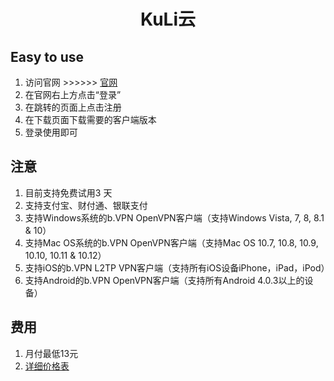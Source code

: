 <h1><p align="center">KuLi云</p></h1>

## Easy to use
1. 访问官网 >>>>>> [官网](https://coyun.space/auth/register?code=C8QG)
2. 在官网右上方点击“登录”
3. 在跳转的页面上点击注册
4. 在下载页面下载需要的客户端版本
5. 登录使用即可

## 注意
1. 目前支持免费试用3 天
2. 支持支付宝、财付通、银联支付
3. 支持Windows系统的b.VPN OpenVPN客户端（支持Windows Vista, 7, 8, 8.1 & 10）
4. 支持Mac OS系统的b.VPN OpenVPN客户端（支持Mac OS 10.7, 10.8, 10.9, 10.10, 10.11 & 10.12）
5. 支持iOS的b.VPN L2TP VPN客户端（支持所有iOS设备iPhone，iPad，iPod）
6. 支持Android的b.VPN OpenVPN客户端（支持所有Android 4.0.3以上的设备）

## 费用
1. 月付最低13元
2. [详细价格表](https://coloo.site/user/shop)


